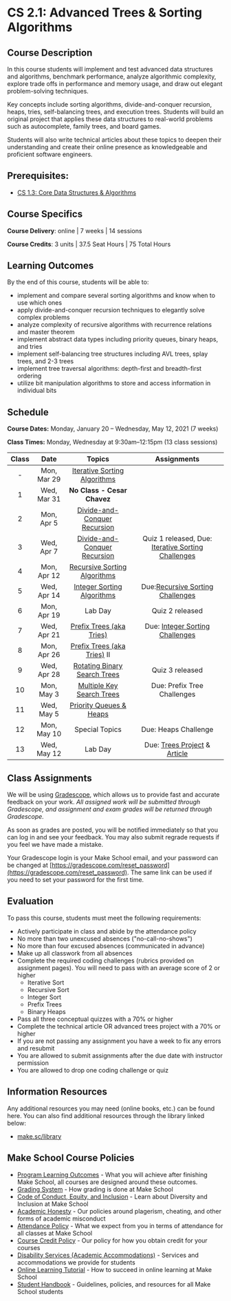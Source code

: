 # CS 2.1: Advanced Trees & Sorting Algorithms

## Course Description

In this course students will implement and test advanced data structures and algorithms, benchmark performance, analyze algorithmic complexity, explore trade offs in performance and memory usage, and draw out elegant problem-solving techniques.

Key concepts include sorting algorithms, divide-and-conquer recursion, heaps, tries, self-balancing trees, and execution trees. Students will build an original project that applies these data structures to real-world problems such as autocomplete, family trees, and board games.

Students will also write technical articles about these topics to deepen their understanding and create their online presence as knowledgeable and proficient software engineers.

## Prerequisites:  
-   [CS 1.3: Core Data Structures & Algorithms](https://make.sc/cs13-repo)

## Course Specifics

**Course Delivery**: online | 7 weeks | 14 sessions

**Course Credits**: 3 units | 37.5 Seat Hours | 75 Total Hours

## Learning Outcomes

By the end of this course, students will be able to:

-   implement and compare several sorting algorithms and know when to use which ones
-   apply divide-and-conquer recursion techniques to elegantly solve complex problems
-   analyze complexity of recursive algorithms with recurrence relations and master theorem
-   implement abstract data types including priority queues, binary heaps, and tries
-   implement self-balancing tree structures including AVL trees, splay trees, and 2-3 trees
-   implement tree traversal algorithms: depth-first and breadth-first ordering
-   utilize bit manipulation algorithms to store and access information in individual bits

## Schedule

**Course Dates:** Monday, January 20 – Wednesday, May 12, 2021 (7 weeks)

**Class Times:** Monday, Wednesday at 9:30am–12:15pm (13 class sessions)

| Class |          Date          |                 Topics                  | Assignments |
|:-----:|:----------------------:|:---------------------------------------:| :---:|
|  - |  Mon, Mar 29              | [Iterative Sorting Algorithms]  |
|  1 |  Wed, Mar 31                | **No Class - Cesar Chavez** |
|  2 |  Mon, Apr 5              | [Divide-and-Conquer Recursion] |
|  3 |  Wed, Apr 7               | [Divide-and-Conquer Recursion] | Quiz 1 released, Due: [Iterative Sorting Challenges](Assignments/IterativeSort.md)
|  4 |  Mon, Apr 12                | [Recursive Sorting Algorithms] |
|  5 |  Wed, Apr 14                 | [Integer Sorting Algorithms] | Due:[Recursive Sorting Challenges](Assignments/RecursiveSort.md)
|  6 |  Mon, Apr 19                | Lab Day | Quiz 2 released
|  7 |  Wed, Apr 21              | [Prefix Trees (aka Tries)]| Due: [Integer Sorting Challenges](Assignments/IntegerSort.md)
|  8 |  Mon, Apr 26              | [Prefix Trees (aka Tries)] II  |
|  9 |  Wed, Apr 28              | [Rotating Binary Search Trees] | Quiz 3 released
| 10 |  Mon, May 3              |[Multiple Key Search Trees] | Due: Prefix Tree Challenges
| 11 |  Wed, May 5              |[Priority Queues & Heaps] |
| 12 |  Mon, May 10               | Special Topics  | Due: Heaps Challenge
| 13 |  Wed, May 12                | Lab Day | Due: [Trees Project](Assignments/TreesProject) & [Article](Assignments/TechArticle.md)


[Iterative Sorting Algorithms]: Lessons/SortingIterative.md
[Divide-and-Conquer Recursion]: Lessons/SortingDivideConquer.md
[Recursive Sorting Algorithms]: Lessons/SortingRecursive.md
[Integer Sorting Algorithms]: Lessons/SortingInteger.md
[Sorting Algorithms Comparison]: Lessons/SortingComparison.md
[Prefix Trees (aka Tries)]: Lessons/PrefixTreesTries.md
[Rotating Binary Search Trees]: Lessons/RotatingTrees.md
[Multiple Key Search Trees]: Lessons/MultipleKeyTrees.md
[Priority Queues & Heaps]: Lessons/Heaps.md

[Due]: #Deliverable-Schedule
[Quiz]: https://make.sc/cs21-quiz-study-guides
[Quiz 1]: Lessons/Quiz1.md


[1]: Lessons/SortingIterative.md#Challenges
[2]: Lessons/SortingDivideConquer.md#Challenges
[3]: Lessons/SortingRecursive.md#Challenges
[4]: Lessons/SortingInteger.md#Challenges
[Prefix Tree Challenges]: Lessons/PrefixTreesTries.md#Challenges
[Binary Heap Challenges]: Lessons/Heaps.md#Challenges
[Trees Project]: https://make.sc/cs21-trees-project


## Class Assignments

We will be using [Gradescope](gradescope.com), which allows us to provide fast and accurate feedback on your work. *All assigned work will be submitted through Gradescope, and assignment and exam grades will be returned through Gradescope.*

As soon as grades are posted, you will be notified immediately so that you can log in and see your feedback. You may also submit regrade requests if you feel we have made a mistake.

Your Gradescope login is your Make School email, and your password can be changed at [https://gradescope.com/reset_password](https://gradescope.com/reset_password). The same link can be used if you need to set your password for the first time.



## Evaluation

To pass this course, students must meet the following requirements:
-   Actively participate in class and abide by the attendance policy
-   No more than two unexcused absences ("no-call-no-shows")
-   No more than four excused absences (communicated in advance)
-   Make up all classwork from all absences
-   Complete the required coding challenges (rubrics provided on assignment pages). You will need to pass with an average score of 2 or higher
    - Iterative Sort
    - Recursive Sort
    - Integer Sort
    - Prefix Trees
    - Binary Heaps
-   Pass all three conceptual quizzes with a 70% or higher
-   Complete the technical article OR advanced trees project with a 70% or higher
-   If you are not passing any assignment you have a week to fix any errors and resubmit
- You are allowed to submit assignments after the due date with instructor permission 
- You are allowed to drop one coding challenge or quiz

##  Information Resources

Any additional resources you may need (online books, etc.) can be found here. You can also find additional resources through the library linked below:

- [make.sc/library](http://make.sc/library)

## Make School Course Policies

- [Program Learning Outcomes](https://make.sc/program-learning-outcomes) - What you will achieve after finishing Make School, all courses are designed around these outcomes.
- [Grading System](https://make.sc/grading-system) - How grading is done at Make School
- [Code of Conduct, Equity, and Inclusion](https://make.sc/code-of-conduct) - Learn about Diversity and Inclusion at Make School
- [Academic Honesty](https://make.sc/academic-honesty-policy) - Our policies around plagerism, cheating, and other forms of academic misconduct
- [Attendance Policy](https://make.sc/attendance-policy) - What we expect from you in terms of attendance for all classes at Make School
- [Course Credit Policy](https://make.sc/course-credit-policy) - Our policy for how you obtain credit for your courses
- [Disability Services (Academic Accommodations)](https://make.sc/disability-services) - Services and accommodations we provide for students
- [Online Learning Tutorial](https://make.sc/online-learning-tutorial) - How to succeed in online learning at Make School
- [Student Handbook](https://make.sc/student-handbook) - Guidelines, policies, and resources for all Make School students
